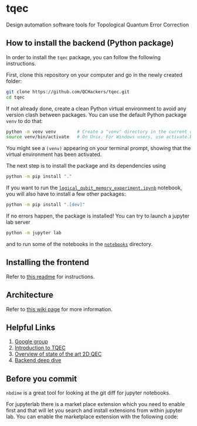# tqec

Design automation software tools for Topological Quantum Error Correction

## How to install the backend (Python package)

In order to install the `tqec` package, you can follow the following
instructions.

First, clone this repository on your computer and go in the newly created
folder:

```sh
git clone https://github.com/QCHackers/tqec.git
cd tqec
```

If not already done, create a clean Python virtual environment to avoid any
version clash between packages. You can use the default Python package `venv` to
do that:

```sh
python -m venv venv        # Create a "venv" directory in the current directory.
source venv/bin/activate   # On Unix. For Windows users, use activate.bat
```

You might see a `(venv)` appearing on your terminal prompt, showing that the
virtual environment has been activated.

The next step is to install the package and its dependencies using

```sh
python -m pip install "."
```

If you want to run the
[`logical_qubit_memory_experiment.ipynb`](./notebooks/logical_qubit_memory_experiment.ipynb)
notebook, you will also have to install a few other packages:

```sh
python -m pip install ".[dev]"
```

If no errors happen, the package is installed! You can try to launch a jupyter
lab server

```sh
python -m jupyter lab
```

and to run some of the notebooks in the [`notebooks`](./notebooks/) directory.

## Installing the frontend

Refer to [this readme](./frontend/README.md) for instructions.

## Architecture

Refer to [this wiki page](https://github.com/QCHackers/tqec/wiki/TQEC-Architecture) for more information.

## Helpful Links

1. [Google group](https://groups.google.com/g/tqec-design-automation)
2. [Introduction to TQEC](https://docs.google.com/presentation/d/1RufCoTyPFE0EJfC7fbFMjAyhfNJJKNybaixTFh0Qnfg/edit?usp=sharing)
3. [Overview of state of the art 2D QEC](https://docs.google.com/presentation/d/1xYBfkVMpA1YEVhpgTZpKvY8zeOO1VyHmRWvx_kDJEU8/edit?usp=sharing)
4. [Backend deep dive](https://drive.google.com/file/d/1HQEQrln2uVBbs3zbBzrEBm24LDD7PE26/view)

## Before you commit

`nbdime` is a great tool for looking at the git diff for jupyter notebooks.

For jupyterlab there is a market place extension which you need to enable first
and that will let you search and install extensions from within jupyter lab. You
can enable the marketplace extension with the following code:
